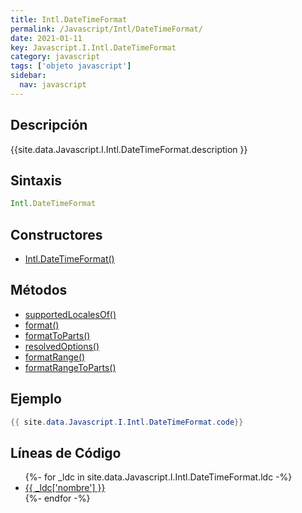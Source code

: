 ```yaml
---
title: Intl.DateTimeFormat
permalink: /Javascript/Intl/DateTimeFormat/
date: 2021-01-11
key: Javascript.I.Intl.DateTimeFormat
category: javascript
tags: ['objeto javascript']
sidebar: 
  nav: javascript
---
```


## Descripción
{{site.data.Javascript.I.Intl.DateTimeFormat.description }}

## Sintaxis
~~~javascript
Intl.DateTimeFormat
~~~

## Constructores
* [Intl.DateTimeFormat()](/Javascript/Intl/DateTimeFormat/Intl/DateTimeFormat/)

## Métodos
* [supportedLocalesOf()](/Javascript/Intl/DateTimeFormat/supportedLocalesOf)
* [format()](/Javascript/Intl/DateTimeFormat/format)
* [formatToParts()](/Javascript/Intl/DateTimeFormat/formatToParts)
* [resolvedOptions()](/Javascript/Intl/DateTimeFormat/resolvedOptions)
* [formatRange()](/Javascript/Intl/DateTimeFormat/formatRange)
* [formatRangeToParts()](/Javascript/Intl/DateTimeFormat/formatRangeToParts)

## Ejemplo
~~~java
{{ site.data.Javascript.I.Intl.DateTimeFormat.code}}
~~~

## Líneas de Código
<ul>
{%- for _ldc in site.data.Javascript.I.Intl.DateTimeFormat.ldc -%}
   <li>
       <a href="{{_ldc['url'] }}">{{ _ldc['nombre'] }}</a>
   </li>
{%- endfor -%}
</ul>
